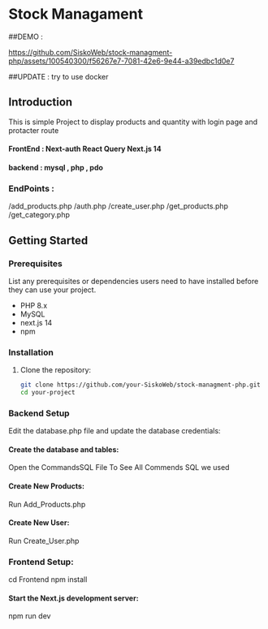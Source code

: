 # Stock Managament

##DEMO :

https://github.com/SiskoWeb/stock-managment-php/assets/100540300/f56267e7-7081-42e6-9e44-a39edbc1d0e7

##UPDATE : try to use docker

## Introduction

This is simple Project to display products and quantity with login page and protacter route

#### FrontEnd : Next-auth React Query Next.js 14

#### backend : mysql , php , pdo

### EndPoints :

/add_products.php
/auth.php
/create_user.php
/get_products.php
/get_category.php

## Getting Started

### Prerequisites

List any prerequisites or dependencies users need to have installed before they can use your project.

- PHP 8.x
- MySQL
- next.js 14
- npm

### Installation

1. Clone the repository:

   ```bash
   git clone https://github.com/your-SiskoWeb/stock-managment-php.git
   cd your-project
   ```

### Backend Setup

Edit the database.php file and update the database credentials:

#### Create the database and tables:

Open the CommandsSQL File To See All Commends SQL we used

#### Create New Products:

Run Add_Products.php

#### Create New User:

Run Create_User.php

### Frontend Setup:

cd Frontend
npm install

#### Start the Next.js development server:

npm run dev
